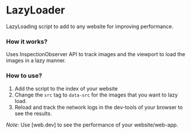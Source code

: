 # LazyLoader
LazyLoading script to add to any website for improving performance. 

### How it works?
Uses InspectionObserver API to track images and the viewport to load the images in a lazy manner.

### How to use?
1. Add the script to the index of your website
2. Change the `src` tag to `data-src` for the images that you want to lazy load.
3. Reload and track the network logs in the dev-tools of your browser to see the results.

*Note*: Use [web.dev] to see the performance of your website/web-app.
